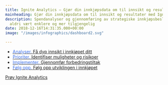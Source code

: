 ```yaml
---
title: Ignite Analytics – Gjør din innkjøpsdata om til innsikt og resultater
mainheading: Gjør din innkjøpsdata om til innsikt og resultater med Ignite
description: Spendanalyser og gjennomføring av strategiske innkjøpsbeslutninger har
  aldri vært enklere og mer tilgjengelig
date: 2018-12-16T14:31:35.000+00:00
image: "/images/infographics/dashboard2.svg"

---
```

<ul class="fa-ul">

<li><a href="#analyze" class="analytics-link"><span class="fa-li"><i class="fas fa-chart-bar" style="color: #3C6FE9"></i></span><span style="color: #3C6FE9">Analyser.</span> Få dyp innsikt i innkjøpet ditt</a></li>

<li><a href="#prioritize" class="analytics-link"><span class="fa-li"><i class="fas fa-exclamation-triangle" style="color: #3C6FE9"></i></span><span style="color: #3C6FE9">Prioriter.</span> Identifiser muligheter og risikoer</a></li>

<li><a href="#implement" class="analytics-link"><span class="fa-li"><i class="fas fa-magic" style="color: #3C6FE9"></i></span><span style="color: #3C6FE9">Implementer.</span> Gjennomfør forbedringstiltak</a></li>

<li><a href="#followup" class="analytics-link"><span class="fa-li"><i class="fas fa-sync"></i></span><span style="color: #3C6FE9">Følg opp.</span> Følg opp utviklingen i innkjøpet</a></li>

</ul>

<a class="btn btn-primary action-btn" style="margin-top:1em !important;" href="/ignite-analytics/demo">Prøv Ignite Analytics</a>